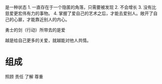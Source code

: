 是一种状态
	1. 一直存在于一个隐匿的角落，只需要被发现
	2. 不会增长
	3. 没有比慈爱更宏伟有力的事物。
	4. 掌握了爱自己的艺术之后，才能去爱别人。敞开了自己的心扉，才能靠近别人的内心。

勇士的剑（行动）所带去的是爱

越是给自己更多的关爱，就越能对他人共情。

# 组成
照顾
责任
了解
尊重
